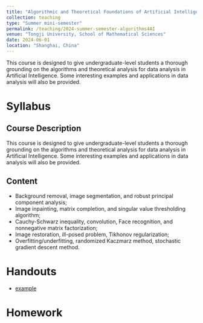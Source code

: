 ```yaml
---
title: "Algorithmic and Theoretical Foundations of Artificial Intelligence"
collection: teaching
type: "Summer mini-semester"
permalink: /teaching/2024-summer-semester-algorithms4AI
venue: "Tongji University, School of Mathematical Sciences"
date: 2024-06-01
location: "Shanghai, China"
---
```



This course is designed to give undergraduate-level students a thorough grounding on the algorithms and theoretical analysis for data analysis in Artificial Intelligence. Some interesting examples and applications in data analysis will also be provided.



# Syllabus 

## Course Description 
This course is designed to give undergraduate-level students a thorough grounding on the algorithms and theoretical analysis for data analysis in Artificial Intelligence. Some interesting examples and applications in data analysis will also be provided. 

## Content 
- Background removal, image segmentation, and robust principal component analysis; 
- Image inpainting, matrix completion, and singular value thresholding algorithm;
- Cauchy-Schwarz inequality, convolution, Face recognition, and nonnegative matrix factorization;
- Image restoration, ill-posed problem, Tikhonov regularization;
- Overfitting/underfitting, randomized Kaczmarz method, stochastic gradient descent method.

# Handouts 
- [example](https://ningzheng.github.io/files/paper1.pdf)

# Homework



